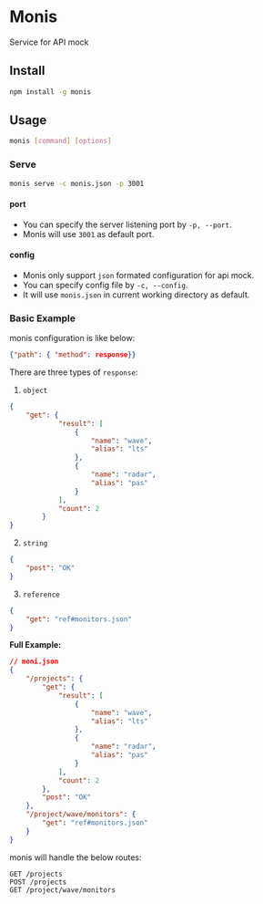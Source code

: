 # Monis
Service for API mock

## Install
```bash
npm install -g monis
```

## Usage
```bash
monis [command] [options]
```

### Serve
```bash
monis serve -c monis.json -p 3001
```
#### port
- You can specify the server listening port by `-p, --port`.
- Monis will use `3001` as default port.

#### config
- Monis only support `json` formated configuration for api mock. 
- You can specify config file by `-c, --config`.
- It will use `monis.json` in current working directory as default.

### Basic Example
monis configuration is like below:
```json
{"path": { "method": response}}
```
There are three types of `response`:
1. `object`
```json
{
    "get": {
            "result": [
                {
                    "name": "wave",
                    "alias": "lts"
                },
                {
                    "name": "radar",
                    "alias": "pas"
                }
            ],
            "count": 2
        }
}
```
2. `string`
```json
{
    "post": "OK"
}
```
3. `reference`
```json
{
    "get": "ref#monitors.json"
}
```

**Full Example:**
```json
// moni.json
{
    "/projects": {
        "get": {
            "result": [
                {
                    "name": "wave",
                    "alias": "lts"
                },
                {
                    "name": "radar",
                    "alias": "pas"
                }
            ],
            "count": 2
        },
        "post": "OK"
    },
    "/project/wave/monitors": {
        "get": "ref#monitors.json"
    }
}
```
monis will handle the below routes:
```
GET /projects
POST /projects
GET /project/wave/monitors
```



